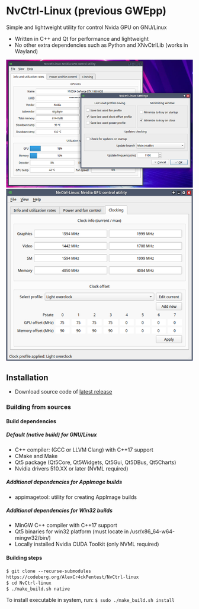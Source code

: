 # NvCtrl-Linux (previous GWEpp)
Simple and lightweight utility for control Nvida GPU on GNU/Linux

* Written in C++ and Qt for performance and lightweight
* No other extra dependencies such as Python and XNvCtrlLib (works in Wayland)

![UI 1](img/ui1.png)
![UI 1](img/ui2.png)

## Installation
* Download source code of [latest release](https://codeberg.org/AlexCr4ckPentest/NvCtrl-linux/releases/latest)

### Building from sources
#### Build dependencies
##### Default (native build) for GNU/Linux
* C++ compiler: (GCC or LLVM Clang) with C++17 support
* CMake and Make
* Qt5 package (Qt5Core, Qt5Widgets, Qt5Gui, Qt5DBus, Qt5Charts)
* Nvidia drivers 510.XX or later (NVML required)
##### Additional dependencies for AppImage builds
* appimagetool: utility for creating AppImage builds
##### Additional dependencies for Win32 builds
* MinGW C++ compiler with C++17 support
* Qt5 binaries for win32 platform (must locate in /usr/x86_64-w64-mingw32/bin/)
* Locally installed Nvidia CUDA Toolkit (only NVML required)
#### Building steps
```
$ git clone --recurse-submodules https://codeberg.org/AlexCr4ckPentest/NvCtrl-linux
$ cd NvCtrl-linux
$ ./make_build.sh native
```

To install executable in system, run:
``` $ sudo ./make_build.sh install ```
